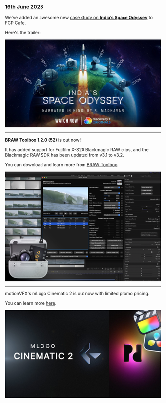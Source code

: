 ### [16th June 2023](/news/20230616)

We've added an awesome new [case study on **India’s Space Odyssey**](/case-studies/indias-space-odyssey/) to FCP Cafe.

Here's the trailer:

[![](/static/indias-space-odyssey-youtube.jpg)](https://www.youtube.com/watch?v=ohpEY50Y2No)

---

**BRAW Toolbox 1.2.0 (52)** is out now!

It has added support for Fujifilm X-S20 Blackmagic RAW clips, and the Blackmagic RAW SDK has been updated from v3.1 to v3.2.

You can download and learn more from [BRAW Toolbox](https://brawtoolbox.io).

![](/static/braw-toolbox.jpg)

---

motionVFX's mLogo Cinematic 2 is out now with limited promo pricing.

You can learn more [here](https://www.motionvfx.com/store,mlogo-cinematic-2-dvr,p3994.html).

[![](/static/mlogo2-cinematic.jpg)](https://www.youtube.com/watch?v=hu8FPHYFEzw)